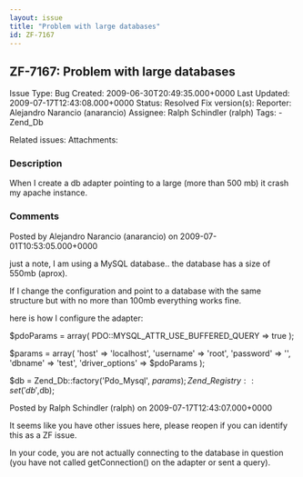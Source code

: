 ```yaml
---
layout: issue
title: "Problem with large databases"
id: ZF-7167
---
```


ZF-7167: Problem with large databases
-------------------------------------

 Issue Type: Bug Created: 2009-06-30T20:49:35.000+0000 Last Updated: 2009-07-17T12:43:08.000+0000 Status: Resolved Fix version(s): 
 Reporter:  Alejandro Narancio (anarancio)  Assignee:  Ralph Schindler (ralph)  Tags: - Zend\_Db
 
 Related issues: 
 Attachments: 
### Description

When I create a db adapter pointing to a large (more than 500 mb) it crash my apache instance.

 

 

### Comments

Posted by Alejandro Narancio (anarancio) on 2009-07-01T10:53:05.000+0000

just a note, I am using a MySQL database.. the database has a size of 550mb (aprox).

If I change the configuration and point to a database with the same structure but with no more than 100mb everything works fine.

here is how I configure the adapter:

$pdoParams = array( PDO::MYSQL\_ATTR\_USE\_BUFFERED\_QUERY => true );

$params = array( 'host' => 'localhost', 'username' => 'root', 'password' => '', 'dbname' => 'test', 'driver\_options' => $pdoParams );

$db = Zend\_Db::factory('Pdo\_Mysql', $params); Zend\_Registry::set('db',$db);

 

 

Posted by Ralph Schindler (ralph) on 2009-07-17T12:43:07.000+0000

It seems like you have other issues here, please reopen if you can identify this as a ZF issue.

In your code, you are not actually connecting to the database in question (you have not called getConnection() on the adapter or sent a query).

 

 